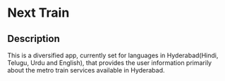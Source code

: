 # Next Train

## Description

  This is a diversified app, currently set for languages in Hyderabad(Hindi, Telugu, Urdu and English), that provides the user information primarily about the metro train services available in Hyderabad.